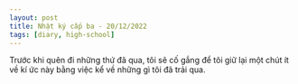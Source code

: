 ```yaml
---
layout: post
title: Nhật ký cấp ba - 20/12/2022
tags: [diary, high-school] 
---
```


Trước khi quên đi những thứ đã qua, tôi sẽ cố gắng để tôi giữ lại một chút ít về kí ức này bằng việc kể về những gì tôi đã trải qua.